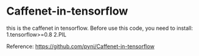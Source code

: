 # Caffenet-in-tensorflow
this is the caffenet in tensorflow.
Before use this code, you need to install:
1.tensorflow>=0.8
2.PIL


Reference:
https://github.com/pyni/Caffenet-in-tensorflow
